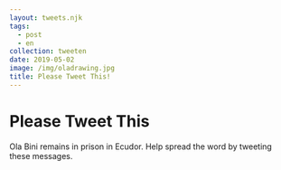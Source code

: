 ```yaml
---
layout: tweets.njk
tags:
  - post
  - en
collection: tweeten
date: 2019-05-02
image: /img/oladrawing.jpg
title: Please Tweet This!
---
```

# Please Tweet This

Ola Bini remains in prison in Ecudor. Help spread the word by tweeting these messages.
